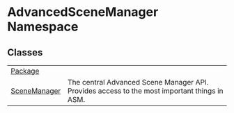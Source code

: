 # AdvancedSceneManager Namespace






## Classes
<table>
<tr>
<td><a href="T_AdvancedSceneManager_Package.md">Package</a></td>
<td> </td></tr>
<tr>
<td><a href="T_AdvancedSceneManager_SceneManager.md">SceneManager</a></td>
<td>The central Advanced Scene Manager API. Provides access to the most important things in ASM.</td></tr>
</table>